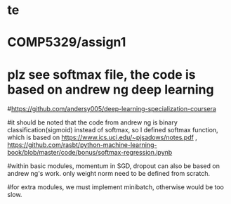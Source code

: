 # te
# COMP5329/assign1
# plz see softmax file, the code is based on andrew ng deep learning
#https://github.com/andersy005/deep-learning-specialization-coursera

#it should be noted that the code from andrew ng is binary classification(sigmoid) instead of softmax, so I defined softmax function, 
which is based on https://www.ics.uci.edu/~pjsadows/notes.pdf , 
https://github.com/rasbt/python-machine-learning-book/blob/master/code/bonus/softmax-regression.ipynb

#within basic modules, momentum in SGD, dropout can also be based on andrew ng's work.
only weight norm need to be defined from scratch. 

#for extra modules, we must implement minibatch, otherwise would be too slow. 
